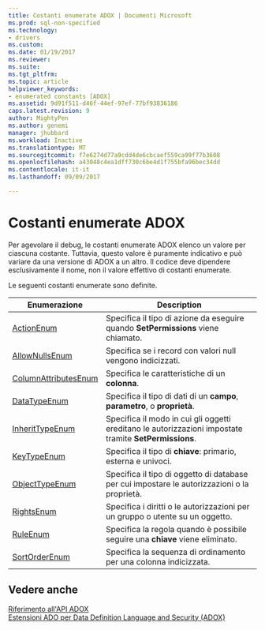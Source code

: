 ```yaml
---
title: Costanti enumerate ADOX | Documenti Microsoft
ms.prod: sql-non-specified
ms.technology:
- drivers
ms.custom: 
ms.date: 01/19/2017
ms.reviewer: 
ms.suite: 
ms.tgt_pltfrm: 
ms.topic: article
helpviewer_keywords:
- enumerated constants [ADOX]
ms.assetid: 9d91f511-d46f-44ef-97ef-77bf93836186
caps.latest.revision: 9
author: MightyPen
ms.author: genemi
manager: jhubbard
ms.workload: Inactive
ms.translationtype: MT
ms.sourcegitcommit: f7e6274d77a9cdd4de6cbcaef559ca99f77b3608
ms.openlocfilehash: a43048c4ea1dff730c6be4d1f755bfa96bec34dd
ms.contentlocale: it-it
ms.lasthandoff: 09/09/2017

---
```

# <a name="adox-enumerated-constants"></a>Costanti enumerate ADOX
Per agevolare il debug, le costanti enumerate ADOX elenco un valore per ciascuna costante. Tuttavia, questo valore è puramente indicativo e può variare da una versione di ADOX a un altro. Il codice deve dipendere esclusivamente il nome, non il valore effettivo di costanti enumerate.  
  
 Le seguenti costanti enumerate sono definite.  
  
|Enumerazione|Description|  
|-----------------|-----------------|  
|[ActionEnum](../../../ado/reference/adox-api/actionenum.md)|Specifica il tipo di azione da eseguire quando **SetPermissions** viene chiamato.|  
|[AllowNullsEnum](../../../ado/reference/adox-api/allownullsenum.md)|Specifica se i record con valori null vengono indicizzati.|  
|[ColumnAttributesEnum](../../../ado/reference/adox-api/columnattributesenum.md)|Specifica le caratteristiche di un **colonna**.|  
|[DataTypeEnum](../../../ado/reference/ado-api/datatypeenum.md)|Specifica il tipo di dati di un **campo**, **parametro**, o **proprietà**.|  
|[InheritTypeEnum](../../../ado/reference/adox-api/inherittypeenum.md)|Specifica il modo in cui gli oggetti ereditano le autorizzazioni impostate tramite **SetPermissions**.|  
|[KeyTypeEnum](../../../ado/reference/adox-api/keytypeenum.md)|Specifica il tipo di **chiave**: primario, esterna e univoci.|  
|[ObjectTypeEnum](../../../ado/reference/adox-api/objecttypeenum.md)|Specifica il tipo di oggetto di database per cui impostare le autorizzazioni o la proprietà.|  
|[RightsEnum](../../../ado/reference/adox-api/rightsenum.md)|Specifica i diritti o le autorizzazioni per un gruppo o utente su un oggetto.|  
|[RuleEnum](../../../ado/reference/adox-api/ruleenum.md)|Specifica la regola quando è possibile seguire una **chiave** viene eliminato.|  
|[SortOrderEnum](../../../ado/reference/adox-api/sortorderenum.md)|Specifica la sequenza di ordinamento per una colonna indicizzata.|  
  
## <a name="see-also"></a>Vedere anche  
 [Riferimento all'API ADOX](../../../ado/reference/adox-api/adox-api-reference.md)   
 [Estensioni ADO per Data Definition Language and Security (ADOX)](../../../ado/guide/extensions/ado-extensions-for-data-definition-language-and-security-adox.md)

